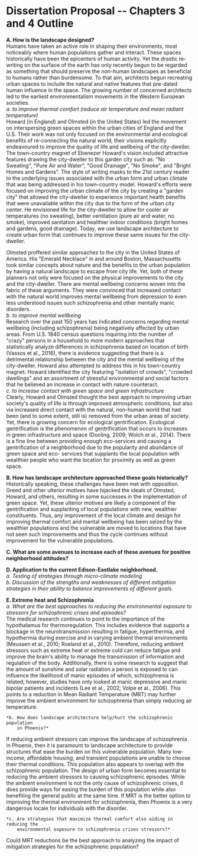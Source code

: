 # Dissertation Proposal -- Chapters 3 and 4 Outline
**A. How is the landscape designed?**  
Humans have taken an active role in shaping their environments, most noticeably
where human populations gather and interact. These spaces historically have been
the epicenters of human activity. Yet the drastic re-writing on the surface of
the earth has only recently begun to be regarded as something that should
preserve the non-human landscapes as beneficial to humans rather than
burdensome. To that aim, architects begun recreating urban spaces to include
the natural and native features that pre-dated human influence in the space.
The growing number of concerned architects led to the earliest environmentalism
movements in the Western European societies.  
	*a. to improve thermal comfort (reduce air temperature and mean radiant
		temperature)*  
Howard (in England) and Olmsted (in the United States) led the movement on
interspersing green spaces within the urban cities of England and the U.S.
Their work was not only focused on the environmental and ecological benefits of
re-connecting the natural world, their visions explicitly endeavoured to
improve the quality of life and wellbeing of the city-dweller. The town-country
magnet of Ebenezer Howard's vision included attractive features drawing the
city-dweller to this garden city such as: "No Sweating", "Pure Air and Water",
"Good Drainage", "No Smoke", and "Bright Homes and Gardens". The style of
writing masks to the 21st century reader to the underlying issues associated
with the urban form and urban climate that was being addressed in his
town-country model. Howard's efforts were focused on improving the urban climate
of the city by creating a "garden city" that allowed the city-dweller to
experience important health benefits that were unavailable within the city due
to the form of the urban city center. He envisioned life for the city-dweller
to allow for cooler air temperatures (no sweating), better ventilation (pure
air and water, no smoke), improved sanitation and healthier indoor conditions
(bright homes and gardens, good drainage). Today, we use landscape architecture
to create urban form that continues to improve these same issues for the
city-dweller.

Olmsted proffered similar approaches to the city in the United States of
America. His "Emerald Necklace" in and around Boston, Massachusetts took similar
concepts about nature and the benefits to the urban population by having a
natural landscape to escape from city life. Yet, both of these planners not
only were focused on the physical improvements to the city and the city-dweller.
There are mental wellbeing concerns woven into the fabric of these arguments.
They were convinced that increased contact with the natural world improves
mental wellbeing from depression to even less understood issues such
schizophrenia and other mentally manic disorders.  
	*b. to improve mental wellbeing*  
Research over the past 150 years has indicated concerns regarding mental
wellbeing (including schizophrenia) being negatively affected by urban areas.
From U.S. 1840 census questions inquiring into the number of "crazy" persons
in a household to more modern approaches that statistically analyze differences
in schizophrenia based on location of birth (Vassos et al., 2016), there is
evidence suggesting that there is a detrimental relationship between the city
and the mental wellbeing of the city-dweller. Howard also attempted to address
this in his town-country magnet. Howard identified the city featuring
"isolation of crowds", "crowded dwellings" and an assortment of stressful
environmental and social factors that he believed an increase in contact with
nature counteract.    
	*c. to increase contact with green space and green infrastructure*  
	Clearly, Howard and Olmsted thought the best approach to improving urban
society's quality of life is through improved atmospheric conditions, but also
via increased direct contact with the natural, non-human world that had been
(and to some extent, still is) removed from the urban areas of society. Yet,
there is growing concern for ecological gentrification. Ecological
gentrification is the phenomenon of gentrification that occurs to increases in
green infrastructure and space (Dooling, 2009; Wolch et al., 2014). There is a
fine line between providing enough eco-services and causing a gentrification of
a neighborhood due to the popularity and abundance of green space and eco-
services that supplants the local population with wealthier people who want the
location for proximity as well as green space.  

**B. How has landscape architecture approached these goals historically?**  
Historically speaking, these challenges have been met with opposition. Greed
and other ulterior motives have hijacked the ideals of Olmsted, Howard, and
others, resulting in some successes in the implementation of green space. Yet,
these ulterior motives are likely a component of the gentrification and
supplanting of local populations with new, wealthier constituents. Thus, any
improvement of the local climate and design for improving thermal comfort and
mental wellbeing has been seized by the wealthier populations and the
vulnerable are moved to locations that have not seen such improvements and thus
the cycle continues without improvement for the vulnerable populations.

**C. What are some avenues to increase each of these avenues for positive
neighborhood attitudes?**  

**D. Application to the current Edison-Eastlake neighborhood.**  
	*a. Testing of strategies through micro-climate modeling*  
	*b. Discussion of the strengths and weaknesses of different mitigation
	strategies in their ability to balance improvements of different goals.*  

**E. Extreme heat and Schizophrenia**  
	*a. What are the best approaches to reducing the environmental exposure to
	stressors for schizophrenic crises and episodes?*  
The medical research continues to point to the importance of the hypothalamus
for thermoregulation. This includes evidence that supports a blockage in the
neurotransmission resulting in fatigue, hyperthermia, and hypothermia during
exercise and in varying ambient thermal environments (Meussen et al., 2010;
Roeland et al., 2010). Therefore, reducing ambient stressors such as extreme
heat or extreme cold can reduce fatigue and improve the brain's ability to
manage the transmission of information and regulation of the body. Additionally,
there is some research to suggest that the amount of sunshine and solar
radiation a person is exposed to can influence the likelihood of manic episodes
of which, schizophrenia is related; however, studies have only looked at manic
depressive and manic bipolar patients and incidents (Lee et al., 2002; Volpe et
al., 2006). This points to a reduction in Mean Radiant Temperature (MRT) may
further improve the ambient environment for schizophrenia than simply reducing air
temperature.  

	*b. How does landscape architecture help/hurt the schizophrenic population
		in Phoenix?*  
If reducing ambient stressors can improve the landscape of schizophrenia in
Phoenix, then it is paramount to landscape architecture to provide structures
that ease the burden on this vulnerable population. Many low-income, affordable
housing, and transient populations are unable to choose their thermal conditions.
This population also appears to overlap with the schizophrenic population. The
design of urban form becomes essential to reducing the ambient stressors to
causing schizophrenic episodes. While the ambient environment is not the only
cause of schizophrenic crises, it does provide ways for easing the burden of
this population while also benefiting the general public at the same time. If
MRT is the better option to improving the thermal environment for schizophrenia,
then Phoenix is a very dangerous locale for individuals with the disorder.

	*c. Are strategies that maximize thermal comfort also aiding in reducing the
		environmental exposure to schizophrenia crises stressors?*  
Could MRT reductions be the best approach to analyzing the impact of mitigation
strategies for the schizophrenic population?

